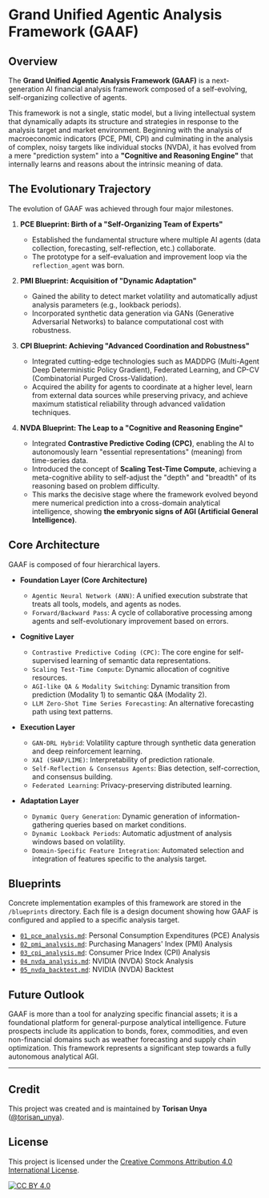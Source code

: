# Grand Unified Agentic Analysis Framework (GAAF)

## Overview

The **Grand Unified Agentic Analysis Framework (GAAF)** is a next-generation AI financial analysis framework composed of a self-evolving, self-organizing collective of agents.

This framework is not a single, static model, but a living intellectual system that dynamically adapts its structure and strategies in response to the analysis target and market environment. Beginning with the analysis of macroeconomic indicators (PCE, PMI, CPI) and culminating in the analysis of complex, noisy targets like individual stocks (NVDA), it has evolved from a mere "prediction system" into a **"Cognitive and Reasoning Engine"** that internally learns and reasons about the intrinsic meaning of data.

## The Evolutionary Trajectory

The evolution of GAAF was achieved through four major milestones.

1.  **PCE Blueprint: Birth of a "Self-Organizing Team of Experts"**
    *   Established the fundamental structure where multiple AI agents (data collection, forecasting, self-reflection, etc.) collaborate.
    *   The prototype for a self-evaluation and improvement loop via the `reflection_agent` was born.

2.  **PMI Blueprint: Acquisition of "Dynamic Adaptation"**
    *   Gained the ability to detect market volatility and automatically adjust analysis parameters (e.g., lookback periods).
    *   Incorporated synthetic data generation via GANs (Generative Adversarial Networks) to balance computational cost with robustness.

3.  **CPI Blueprint: Achieving "Advanced Coordination and Robustness"**
    *   Integrated cutting-edge technologies such as MADDPG (Multi-Agent Deep Deterministic Policy Gradient), Federated Learning, and CP-CV (Combinatorial Purged Cross-Validation).
    *   Acquired the ability for agents to coordinate at a higher level, learn from external data sources while preserving privacy, and achieve maximum statistical reliability through advanced validation techniques.

4.  **NVDA Blueprint: The Leap to a "Cognitive and Reasoning Engine"**
    *   Integrated **Contrastive Predictive Coding (CPC)**, enabling the AI to autonomously learn "essential representations" (meaning) from time-series data.
    *   Introduced the concept of **Scaling Test-Time Compute**, achieving a meta-cognitive ability to self-adjust the "depth" and "breadth" of its reasoning based on problem difficulty.
    *   This marks the decisive stage where the framework evolved beyond mere numerical prediction into a cross-domain analytical intelligence, showing **the embryonic signs of AGI (Artificial General Intelligence)**.

## Core Architecture

GAAF is composed of four hierarchical layers.

*   **Foundation Layer (Core Architecture)**
    *   `Agentic Neural Network (ANN)`: A unified execution substrate that treats all tools, models, and agents as nodes.
    *   `Forward/Backward Pass`: A cycle of collaborative processing among agents and self-evolutionary improvement based on errors.

*   **Cognitive Layer**
    *   `Contrastive Predictive Coding (CPC)`: The core engine for self-supervised learning of semantic data representations.
    *   `Scaling Test-Time Compute`: Dynamic allocation of cognitive resources.
    *   `AGI-like QA & Modality Switching`: Dynamic transition from prediction (Modality 1) to semantic Q&A (Modality 2).
    *   `LLM Zero-Shot Time Series Forecasting`: An alternative forecasting path using text patterns.

*   **Execution Layer**
    *   `GAN-DRL Hybrid`: Volatility capture through synthetic data generation and deep reinforcement learning.
    *   `XAI (SHAP/LIME)`: Interpretability of prediction rationale.
    *   `Self-Reflection & Consensus Agents`: Bias detection, self-correction, and consensus building.
    *   `Federated Learning`: Privacy-preserving distributed learning.

*   **Adaptation Layer**
    *   `Dynamic Query Generation`: Dynamic generation of information-gathering queries based on market conditions.
    *   `Dynamic Lookback Periods`: Automatic adjustment of analysis windows based on volatility.
    *   `Domain-Specific Feature Integration`: Automated selection and integration of features specific to the analysis target.

## Blueprints

Concrete implementation examples of this framework are stored in the `/blueprints` directory. Each file is a design document showing how GAAF is configured and applied to a specific analysis target.

*   [`01_pce_analysis.md`](./blueprints/01_pce_analysis.md): Personal Consumption Expenditures (PCE) Analysis
*   [`02_pmi_analysis.md`](./blueprints/02_pmi_analysis.md): Purchasing Managers' Index (PMI) Analysis
*   [`03_cpi_analysis.md`](./blueprints/03_cpi_analysis.md): Consumer Price Index (CPI) Analysis
*   [`04_nvda_analysis.md`](./blueprints/04_nvda_analysis.md): NVIDIA (NVDA) Stock Analysis
*   [`05_nvda_backtest.md`](./blueprints/05_nvda_backtest.md): NVIDIA (NVDA) Backtest

## Future Outlook

GAAF is more than a tool for analyzing specific financial assets; it is a foundational platform for general-purpose analytical intelligence. Future prospects include its application to bonds, forex, commodities, and even non-financial domains such as weather forecasting and supply chain optimization. This framework represents a significant step towards a fully autonomous analytical AGI.

---

## Credit

This project was created and is maintained by **Torisan Unya** ([@torisan_unya](https://twitter.com/torisan_unya)).

## License

This project is licensed under the [Creative Commons Attribution 4.0 International License](http://creativecommons.org/licenses/by/4.0/).

[![CC BY 4.0][cc-by-shield]][cc-by]

[cc-by]: http://creativecommons.org/licenses/by/4.0/
[cc-by-shield]: https://img.shields.io/badge/License-CC%20BY%204.0-lightgrey.svg
